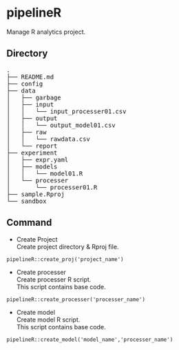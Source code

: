 # pipelineR
Manage R analytics project.  

## Directory  

<pre>
.
├── README.md  
├── config  
├── data  
│   ├── garbage  
│   ├── input  
│   │   └── input_processer01.csv  
│   ├── output  
│   │   └── output_model01.csv  
│   ├── raw  
│   │   └── rawdata.csv  
│   └── report  
├── experiment  
│   ├── expr.yaml  
│   ├── models  
│   │   └── model01.R  
│   └── processer  
│       └── processer01.R  
├── sample.Rproj  
└── sandbox  
</pre>

## Command

* Create Project  
Create project directory & Rproj file.

```
pipelineR::create_proj('project_name')
```
 
* Create processer  
Create processer R script.  
This script contains base code.

```
pipelineR::create_processer('processer_name')
```
 
* Create model  
Create model R script.  
This script contains base code.  

```
pipelineR::create_model('model_name','processer_name')
```
